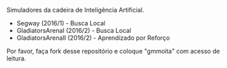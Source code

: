 Simuladores da cadeira de Inteligência Artificial.


- Segway (2016/1) - Busca Local
- GladiatorsArenaI (2016/2) - Busca Local
- GladiatorsArenaII (2016/2) - Aprendizado por Reforço

Por favor, faça fork desse repositório e coloque "gmmoita" com acesso de leitura.
